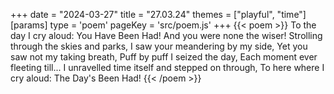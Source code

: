 +++
date = "2024-03-27"
title = "27.03.24"
themes = ["playful", "time"]
[params]
  type = 'poem'
  pageKey = 'src/poem.js'
+++
{{< poem >}}
To the day I cry aloud:
You Have Been Had!
And you were none the wiser!
Strolling through the skies and parks,
I saw your meandering by my side,
Yet you saw not my taking breath,
Puff by puff I seized the day,
Each moment ever fleeting till...
I unravelled time itself and stepped on through,
To here where I cry aloud:
The Day's Been Had!
{{< /poem >}}